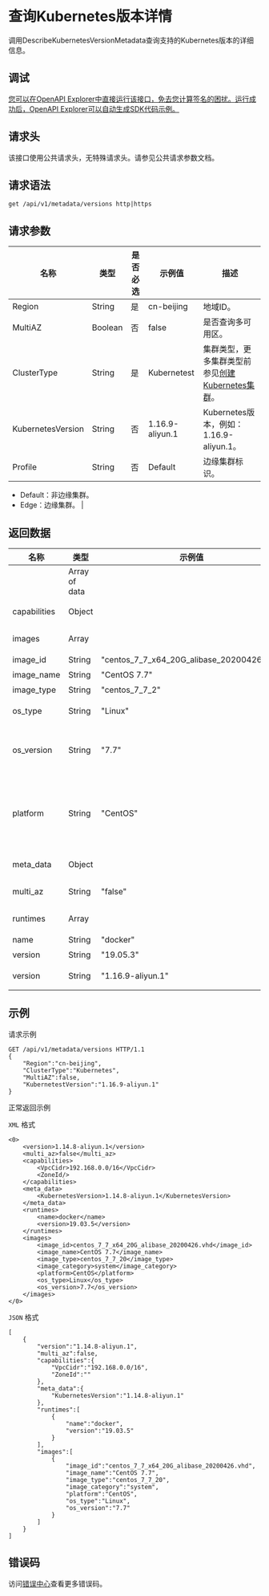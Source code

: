 # 查询Kubernetes版本详情

调用DescribeKubernetesVersionMetadata查询支持的Kubernetes版本的详细信息。

## 调试

[您可以在OpenAPI Explorer中直接运行该接口，免去您计算签名的困扰。运行成功后，OpenAPI Explorer可以自动生成SDK代码示例。](https://api.aliyun.com/#product=CS&api=DescribeKubernetesVersionMetadata&type=ROA&version=2015-12-15)

## 请求头

该接口使用公共请求头，无特殊请求头。请参见公共请求参数文档。

## 请求语法

```
get /api/v1/metadata/versions http|https
```

## 请求参数

|名称|类型|是否必选|示例值|描述|
|--|--|----|---|--|
|Region|String|是|cn-beijing|地域ID。 |
|MultiAZ|Boolean|否|false|是否查询多可用区。 |
|ClusterType|String|是|Kubernetest|集群类型，更多集群类型前参见[创建Kubernetes集群](～～167759～～)。 |
|KubernetesVersion|String|否|1.16.9-aliyun.1|Kubernetes版本，例如：1.16.9-aliyun.1。 |
|Profile|String|否|Default|边缘集群标识。

 -   Default：非边缘集群。
-   Edge：边缘集群。 |

## 返回数据

|名称|类型|示例值|描述|
|--|--|---|--|
| |Array of data| |返回数据体。 |
|capabilities|Object| |Kubernetes版本特性。 |
|images|Array| |ECS系统镜像列表。 |
|image\_id|String|"centos\_7\_7\_x64\_20G\_alibase\_20200426.vhd"|镜像ID。 |
|image\_name|String|"CentOS 7.7"|镜像名称。 |
|image\_type|String|"centos\_7\_7\_2"|镜像类型。 |
|os\_type|String|"Linux"|操作系统发行版本号。 |
|os\_version|String|"7.7"|操作系统平台类型。取值范围： Windows、Linux（默认）。 |
|platform|String|"CentOS"|操作系统发行版。取值范围： CentOS、AliyunLinux、Windows、WindowsCore。 |
|meta\_data|Object| |Kubernetes版本元数据信息。 |
|multi\_az|String|"false"|是否为多可用区。 |
|runtimes|Array| |容器运行时配置。 |
|name|String|"docker"|运行时名称。 |
|version|String|"19.05.3"|运行时版本。 |
|version|String|"1.16.9-aliyun.1"|Kubernetes版本。 |

## 示例

请求示例

```
GET /api/v1/metadata/versions HTTP/1.1
{
    "Region":"cn-beijing",
    "ClusterType":"Kubernetes",
    "MultiAZ":false,
    "KubernetestVersion":"1.16.9-aliyun.1"
}
```

正常返回示例

`XML` 格式

```
<0>
    <version>1.14.8-aliyun.1</version>
    <multi_az>false</multi_az>
    <capabilities>
        <VpcCidr>192.168.0.0/16</VpcCidr>
        <ZoneId/>
    </capabilities>
    <meta_data>
        <KubernetesVersion>1.14.8-aliyun.1</KubernetesVersion>
    </meta_data>
    <runtimes>
        <name>docker</name>
        <version>19.03.5</version>
    </runtimes>
    <images>
        <image_id>centos_7_7_x64_20G_alibase_20200426.vhd</image_id>
        <image_name>CentOS 7.7</image_name>
        <image_type>centos_7_7_20</image_type>
        <image_category>system</image_category>
        <platform>CentOS</platform>
        <os_type>Linux</os_type>
        <os_version>7.7</os_version>
    </images>
</0>
```

`JSON` 格式

```
[
    {
        "version":"1.14.8-aliyun.1",
        "multi_az":false,
        "capabilities":{
            "VpcCidr":"192.168.0.0/16",
            "ZoneId":""
        },
        "meta_data":{
            "KubernetesVersion":"1.14.8-aliyun.1"
        },
        "runtimes":[
            {
                "name":"docker",
                "version":"19.03.5"
            }
        ],
        "images":[
            {
                "image_id":"centos_7_7_x64_20G_alibase_20200426.vhd",
                "image_name":"CentOS 7.7",
                "image_type":"centos_7_7_20",
                "image_category":"system",
                "platform":"CentOS",
                "os_type":"Linux",
                "os_version":"7.7"
            }
        ]
    }
]
```

## 错误码

访问[错误中心](https://error-center.aliyun.com/status/product/CS)查看更多错误码。

